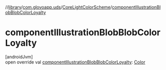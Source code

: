 //[library](../../../index.md)/[com.glovoapp.uds](../index.md)/[CoreLightColorScheme](index.md)/[componentIllustrationBlobBlobColorLoyalty](component-illustration-blob-blob-color-loyalty.md)

# componentIllustrationBlobBlobColorLoyalty

[androidJvm]\
open override val [componentIllustrationBlobBlobColorLoyalty](component-illustration-blob-blob-color-loyalty.md): [Color](https://developer.android.com/reference/kotlin/androidx/compose/ui/graphics/Color.html)
